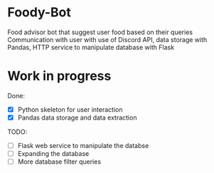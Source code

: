 # Foody-Bot
Food advisor bot that suggest user food based on their queries Communication with user with use of Discord API, data storage with Pandas, HTTP service to manipulate database with Flask
# Work in progress
Done:

- [x] Python skeleton for user interaction
- [x] Pandas data storage and data extraction

TODO:

- [ ] Flask web service to manipulate the databse
- [ ] Expanding the database
- [ ] More database filter queries
